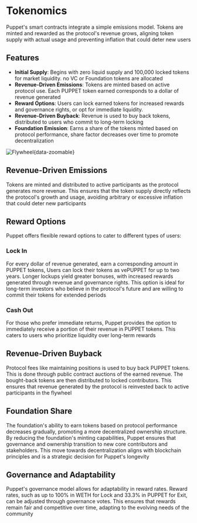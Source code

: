 # Tokenomics

Puppet's smart contracts integrate a simple emissions model. Tokens are minted and rewarded as the protocol's revenue grows, aligning token supply with actual usage and preventing inflation that could deter new users

## Features

- **Initial Supply**: Begins with zero liquid supply and 100,000 locked tokens for market liquidity. no VC or Foundation tokens are allocated
- **Revenue-Driven Emissions**: Tokens are minted based on active protocol use. Each PUPPET token earned corresponds to a dollar of revenue generated
- **Reward Options**: Users can lock earned tokens for increased rewards and governance rights, or opt for immediate liquidity.
- **Revenue-Driven Buyback**: Revenue is used to buy back tokens, distributed to users who commit to long-term locking
- **Foundation Emission**: Earns a share of the tokens minted based on protocol performance, share factor decreases over time to promote decentralization

![Flywheel](/assets/flywheel.png){data-zoomable}

## Revenue-Driven Emissions

Tokens are minted and distributed to active participants as the protocol generates more revenue. This ensures that the token supply directly reflects the protocol's growth and usage, avoiding arbitrary or excessive inflation that could deter new participants

## Reward Options

Puppet offers flexible reward options to cater to different types of users:

### Lock In

For every dollar of revenue generated, earn a corresponding amount in PUPPET tokens, Users can lock their tokens as vePUPPET for up to two years. Longer lockups yield greater bonuses, with increased rewards generated through revenue and governance rights. This option is ideal for long-term investors who believe in the protocol's future and are willing to commit their tokens for extended periods

### Cash Out

For those who prefer immediate returns, Puppet provides the option to immediately receive a portion of their revenue in PUPPET tokens. This caters to users who prioritize liquidity over long-term rewards

## Revenue-Driven Buyback

Protocol fees like maintaining positions is used to buy back PUPPET tokens. This is done through public contract auctions of the earned revenue. The bought-back tokens are then distributed to locked contributors. This ensures that revenue generated by the protocol is reinvested back to active participants in the flywheel

## Foundation Share

The foundation's ability to earn tokens based on protocol performance decreases gradually, promoting a more decentralized ownership structure. By reducing the foundation's minting capabilities, Puppet ensures that governance and ownership transition to new core contributors and stakeholders. This move towards decentralization aligns with blockchain principles and is a strategic decision for Puppet's longevity

## Governance and Adaptability

Puppet's governance model allows for adaptability in reward rates. Reward rates, such as up to 100% in WETH for Lock and 33.3% in PUPPET for Exit, can be adjusted through governance votes. This ensures that rewards remain fair and competitive over time, adapting to the evolving needs of the community
